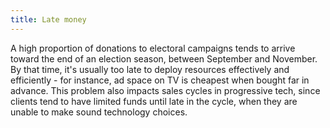 ```yaml
---
title: Late money
---
```


A high proportion of donations to electoral campaigns tends to arrive toward the end of an election season, between September and November. By that time, it's usually too late to deploy resources effectively and efficiently - for instance, ad space on TV is cheapest when bought far in advance. This problem also impacts sales cycles in progressive tech, since clients tend to have limited funds until late in the cycle, when they are unable to make sound technology choices.